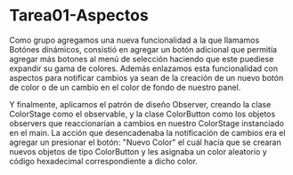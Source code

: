 # Tarea01-Aspectos

Como grupo agregamos una nueva funcionalidad a la que llamamos Botónes dinámicos, consistió en agregar un botón adicional que permitía agregar más botones al menú de selección haciendo que este puediese expandir su gama de colores.
Además enlazamos esta funcionalidad con aspectos para notificar cambios ya sean de la creación de un nuevo botón de color o de un cambio en el color de fondo de nuestro panel.

Y finalmente, aplicamos el patrón de diseño Observer, creando la clase ColorStage como el observable, y la clase ColorButton como los objetos observers que reaccionarían a cambios en nuestro ColorStage instanciado en el main. La acción que desencadenaba la notificación de cambios era el agregar un presionar el botón: "Nuevo Color" el cuál hacía que se crearan nuevos objetos de tipo ColorButton y les asignaba un color aleatorio y código hexadecimal correspondiente a dicho color.

